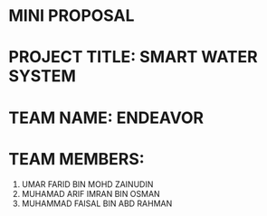 # MINI PROPOSAL
#
#
# PROJECT TITLE: SMART WATER SYSTEM
#
#
#
# TEAM NAME: ENDEAVOR
#
#
# TEAM MEMBERS:
1. UMAR FARID BIN MOHD ZAINUDIN
2. MUHAMAD ARIF IMRAN BIN OSMAN
3. MUHAMMAD FAISAL BIN ABD RAHMAN
#
#
#

